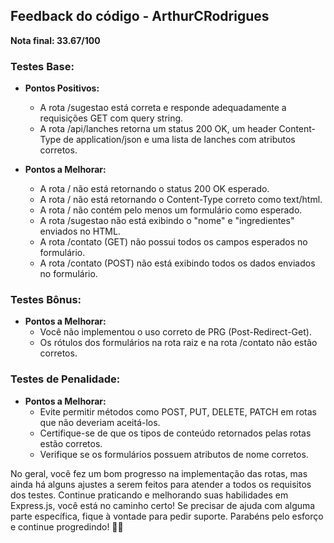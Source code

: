 ## Feedback do código - ArthurCRodrigues

**Nota final: 33.67/100**

### Testes Base:
- **Pontos Positivos:**
  - A rota /sugestao está correta e responde adequadamente a requisições GET com query string.
  - A rota /api/lanches retorna um status 200 OK, um header Content-Type de application/json e uma lista de lanches com atributos corretos.

- **Pontos a Melhorar:**
  - A rota / não está retornando o status 200 OK esperado.
  - A rota / não está retornando o Content-Type correto como text/html.
  - A rota / não contém pelo menos um formulário como esperado.
  - A rota /sugestao não está exibindo o "nome" e "ingredientes" enviados no HTML.
  - A rota /contato (GET) não possui todos os campos esperados no formulário.
  - A rota /contato (POST) não está exibindo todos os dados enviados no formulário.
  
### Testes Bônus:
- **Pontos a Melhorar:**
  - Você não implementou o uso correto de PRG (Post-Redirect-Get).
  - Os rótulos dos formulários na rota raiz e na rota /contato não estão corretos.

### Testes de Penalidade:
- **Pontos a Melhorar:**
  - Evite permitir métodos como POST, PUT, DELETE, PATCH em rotas que não deveriam aceitá-los.
  - Certifique-se de que os tipos de conteúdo retornados pelas rotas estão corretos.
  - Verifique se os formulários possuem atributos de nome corretos.

No geral, você fez um bom progresso na implementação das rotas, mas ainda há alguns ajustes a serem feitos para atender a todos os requisitos dos testes. Continue praticando e melhorando suas habilidades em Express.js, você está no caminho certo! Se precisar de ajuda com alguma parte específica, fique à vontade para pedir suporte. Parabéns pelo esforço e continue progredindo! 👏🚀